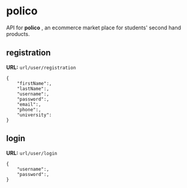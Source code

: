 # polico
API for **polico** , an ecommerce market place for students' second hand products.

## registration

**URL:** `url/user/registration`
``` 
{
    "firstName":,
    "lastName":,
    "username":,
    "password":,
    "email":,
    "phone":,
    "university":
}
  ```

## login
**URL:** `url/user/login`
```
{
    "username":,
    "password":,
}
```
